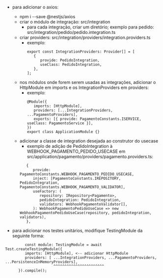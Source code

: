 * para adicionar o axios:
    * npm i --save @nestjs/axios
    * criar o módulo de integração: src/integration
        * para cada integração, criar um diretório; exemplo para pedido: src/integration/pedido/pedido.integration.ts
    * criar providers: src/integration/providers/integration.providers.ts
        * exemplo:
          ```
          export const IntegrationProviders: Provider[] = [
             {
                provide: PedidoIntegration,
                useClass: PedidoIntegration,
             },
          ];
          ```
    * nos módulos onde forem serem usadas as integrações, adicionar o HttpModule em imports e os IntegrationProviders em providers:
        * exemplo:
          ```
          @Module({
             imports: [HttpModule],
             providers: [...IntegrationProviders, ...PagamentoProviders],
             exports: [{ provide: PagamentoConstants.ISERVICE, useClass: PagamentoService }],
          })
          export class ApplicationModule {}
          ```
    * adicionar a classe de integration desejada ao construtor do usecase
        * exemplo de adição de PedidoIntegration à WEBHOOK_PAGAMENTO_PEDIDO_USECASE em src/application/pagamento/providers/pagamento.providers.ts:
      ```
         {
            provide: PagamentoConstants.WEBHOOK_PAGAMENTO_PEDIDO_USECASE,
            inject: [PagamentoConstants.IREPOSITORY, PedidoIntegration, PagamentoConstants.WEBHOOK_PAGAMENTO_VALIDATOR],
            useFactory: (
               repository: IRepository<Pagamento>,
               pedidoIntegration: PedidoIntegration,
               validators: WebhookPagamentoValidator[],
            ): WebhookPagamentoPedidoUseCase => new WebhookPagamentoPedidoUseCase(repository, pedidoIntegration, validators),
         },
      ```
      
* para adicionar nos testes unitários, modifique TestingModule da seguinte forma:

```
         const module: TestingModule = await Test.createTestingModule({
         imports: [HttpModule], <-- adicionar HttpModule
         providers: [ ...IntegrationProviders, ...PagamentoProviders, ...PersistenceInMemoryProviders],
                      ^^^^^^^^^^^^^^^^^^^^^^^
      }).compile();
```